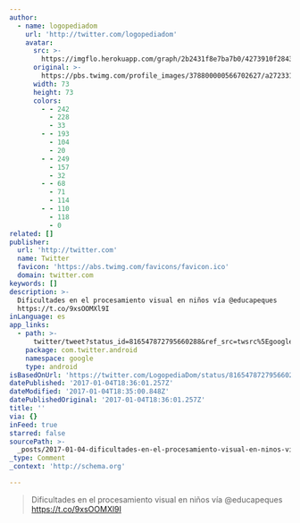 ```yaml
---
author:
  - name: logopediadom
    url: 'http://twitter.com/logopediadom'
    avatar:
      src: >-
        https://imgflo.herokuapp.com/graph/2b2431f8e7ba7b0/4273910f2843a1f501d0a431c1beeaa0/noop.jpeg?input=https%3A%2F%2Fpbs.twimg.com%2Fprofile_images%2F378800000566702627%2Fa27233166259f3ae775601b0eb148b16_bigger.jpeg
      original: >-
        https://pbs.twimg.com/profile_images/378800000566702627/a27233166259f3ae775601b0eb148b16_bigger.jpeg
      width: 73
      height: 73
      colors:
        - - 242
          - 228
          - 33
        - - 193
          - 104
          - 20
        - - 249
          - 157
          - 32
        - - 68
          - 71
          - 114
        - - 110
          - 118
          - 0
related: []
publisher:
  url: 'http://twitter.com'
  name: Twitter
  favicon: 'https://abs.twimg.com/favicons/favicon.ico'
  domain: twitter.com
keywords: []
description: >-
  Dificultades en el procesamiento visual en niños vía @educapeques
  https://t.co/9xsOOMXl9I
inLanguage: es
app_links:
  - path: >-
      twitter/tweet?status_id=816547872795660288&ref_src=twsrc%5Egoogle%7Ctwcamp%5Eandroidseo%7Ctwgr%5Estatus%7Ctwterm%5E816547872795660288
    package: com.twitter.android
    namespace: google
    type: android
isBasedOnUrl: 'https://twitter.com/LogopediaDom/status/816547872795660288'
datePublished: '2017-01-04T18:36:01.257Z'
dateModified: '2017-01-04T18:35:00.848Z'
datePublishedOriginal: '2017-01-04T18:36:01.257Z'
title: ''
via: {}
inFeed: true
starred: false
sourcePath: >-
  _posts/2017-01-04-dificultades-en-el-procesamiento-visual-en-ninos-via-educap.md
_type: Comment
_context: 'http://schema.org'

---
```

> Dificultades en el procesamiento visual en niños vía @educapeques https://t.co/9xsOOMXl9I